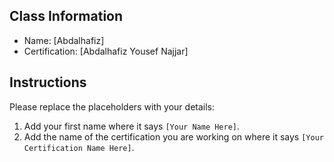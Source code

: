 ## Class Information
- Name: [Abdalhafiz]
- Certification: [Abdalhafiz Yousef Najjar]  

## Instructions
Please replace the placeholders with your details:
1. Add your first name where it says `[Your Name Here]`.  
2. Add the name of the certification you are working on where it says `[Your Certification Name Here]`.  
